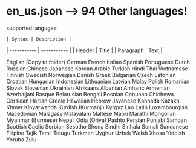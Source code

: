 # en_us.json --> 94 Other languages!
supported languges:

	| Syntax | Description |
| ----------- | ----------- |
| Header | Title |
| Paragraph | Text |

English (Copy to folder)
German
French
Italian
Spanish
Portuguese
Dutch
Russian
Chinese
Japanese
Korean
Arabic
Turkish
Hindi
Thai
Vietnamese
Finnish
Swedish
Norwegian
Danish
Greek
Bulgarian
Czech
Estonian
Croatian
Hungarian
Indonesian
Lithuanian
Latvian
Malay
Polish
Romanian
Slovak
Slovenian
Ukrainian
Afrikaans
Albanian
Amharic
Armenian
Azerbaijani
Basque
Belarusian
Bengali
Bosnian
Cebuano
Chichewa
Corsican
Haitian Creole
Hawaiian
Hebrew
Javanese
Kannada
Kazakh
Khmer
Kinyarwanda
Kurdish (Kurmanji)
Kyrgyz
Lao
Latin
Luxembourgish
Macedonian
Malagasy
Malayalam
Maltese
Maori
Marathi
Mongolian
Myanmar (Burmese)
Nepali
Odia (Oriya)
Pashto
Persian
Punjabi
Samoan
Scottish Gaelic
Serbian
Sesotho
Shona
Sindhi
Sinhala
Somali
Sundanese
Filipino
Tajik
Tamil
Telugu
Turkmen
Uyghur
Uzbek
Welsh
Xhosa
Yiddish
Yoruba
Zulu
